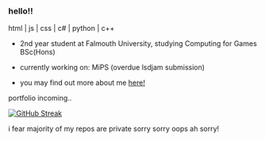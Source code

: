 ### hello!!
html | js | css | c# | python | c++

- 2nd year student at Falmouth University, studying Computing for Games BSc(Hons)

- currently working on: MiPS (overdue lsdjam submission)

- you may find out more about me [here!](https://00010010.org)

portfolio incoming..

[![GitHub Streak](https://streak-stats.demolab.com?user=computorcat&theme=graywhite&hide_border=true)](https://git.io/streak-stats)

i fear majority of my repos are private sorry sorry oops ah sorry!


<!--
**computorcat/computorcat** is a ✨ _special_ ✨ repository because its `README.md` (this file) appears on your GitHub profile.

Here are some ideas to get you started:

- 🔭 I’m currently working on ...
- 🌱 I’m currently learning ...
- 👯 I’m looking to collaborate on ...
- 🤔 I’m looking for help with ...
- 💬 Ask me about ...
- 📫 How to reach me: ...
- 😄 Pronouns: ...
- ⚡ Fun fact: ...
-->
